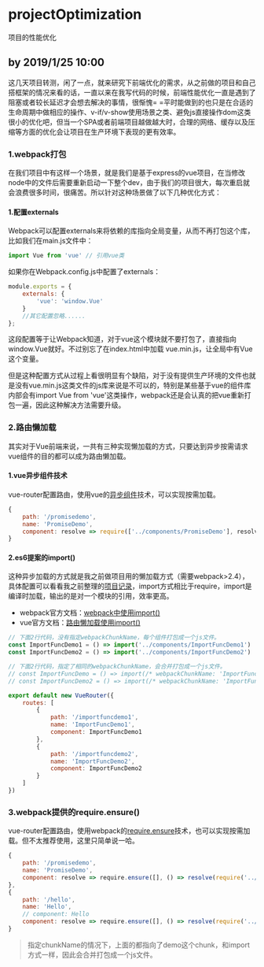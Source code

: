 # projectOptimization
项目的性能优化

by 2019/1/25 10:00
----------------------------------
这几天项目转测，闲了一点，就来研究下前端优化的需求，从之前做的项目和自己搭框架的情况来看的话，一直以来在我写代码的时候，前端性能优化一直是遇到了阻塞或者较长延迟才会想去解决的事情，很惭愧=  =平时能做到的也只是在合适的生命周期中做相应的操作、v-if/v-show使用场景之类、避免js直接操作dom这类很小的优化吧，但当一个SPA或者前端项目越做越大时，合理的网络、缓存以及压缩等方面的优化会让项目在生产环境下表现的更有效率。  

### 1.webpack打包
在我们项目中有这样一个场景，就是我们是基于express的vue项目，在当修改node中的文件后需要重新启动一下整个dev，由于我们的项目很大，每次重启就会浪费很多时间，很痛苦。所以针对这种场景做了以下几种优化方式：
#### 1.配置externals
Webpack可以配置externals来将依赖的库指向全局变量，从而不再打包这个库，比如我们在main.js文件中：
```javascript
import Vue from	'vue' // 引用vue类
```

如果你在Webpack.config.js中配置了externals：
```javascript
module.exports = {
    externals: {
        'vue': 'window.Vue'
    }
    //其它配置忽略...... 
};
```
这段配置等于让Webpack知道，对于vue这个模块就不要打包了，直接指向window.Vue就好。不过别忘了在index.html中加载 vue.min.js，让全局中有Vue这个变量。  

但是这种配置方式从过程上看很明显有个缺陷，对于没有提供生产环境的文件也就是没有vue.min.js这类文件的js库来说是不可以的，特别是某些基于vue的组件库内部会有import Vue from 'vue'这类操作，webpack还是会认真的把vue重新打包一遍，因此这种解决方法需要升级。

### 2.路由懒加载
其实对于Vue前端来说，一共有三种实现懒加载的方式，只要达到异步按需请求vue组件的目的都可以成为路由懒加载。

#### 1.vue异步组件技术
vue-router配置路由，使用vue的[异步组件](https://cn.vuejs.org/v2/guide/components-dynamic-async.html#%E5%BC%82%E6%AD%A5%E7%BB%84%E4%BB%B6)技术，可以实现按需加载。  
```javascript
{
    path: '/promisedemo',
    name: 'PromiseDemo',
    component: resolve => require(['../components/PromiseDemo'], resolve)
}
```  

#### 2.es6提案的import()
这种异步加载的方式就是我之前做项目用的懒加载方式（需要webpack>2.4），具体配置可以看看我之前整理的[项目记录](https://github.com/Alexandermclean/Security-Cloud-Project/blob/master/Readme.md#1%E8%B7%AF%E7%94%B1router)，import方式相比于require，import是编译时加载，输出的是对一个模块的引用，效率更高。
* webpack官方文档：[webpack中使用import()](https://webpack.docschina.org/guides/code-splitting/#%E5%8A%A8%E6%80%81%E5%AF%BC%E5%85%A5-dynamic-imports-)  
* vue官方文档：[路由懒加载使用import()](https://router.vuejs.org/zh/guide/advanced/lazy-loading.html)  
```javascript
// 下面2行代码，没有指定webpackChunkName，每个组件打包成一个js文件。
const ImportFuncDemo1 = () => import('../components/ImportFuncDemo1')
const ImportFuncDemo2 = () => import('../components/ImportFuncDemo2')

// 下面2行代码，指定了相同的webpackChunkName，会合并打包成一个js文件。
// const ImportFuncDemo = () => import(/* webpackChunkName: 'ImportFuncDemo' */ '../components/ImportFuncDemo')
// const ImportFuncDemo2 = () => import(/* webpackChunkName: 'ImportFuncDemo' */ '../components/ImportFuncDemo2')

export default new VueRouter({
    routes: [
        {
            path: '/importfuncdemo1',
            name: 'ImportFuncDemo1',
            component: ImportFuncDemo1
        },
        {
            path: '/importfuncdemo2',
            name: 'ImportFuncDemo2',
            component: ImportFuncDemo2
        }
    ]
})
```

### 3.webpack提供的require.ensure()
vue-router配置路由，使用webpack的[require.ensure](https://webpack.docschina.org/api/module-methods#require-ensure)技术，也可以实现按需加载。但不太推荐使用，这里只简单说一哈。  
```javascript
{
    path: '/promisedemo',
    name: 'PromiseDemo',
    component: resolve => require.ensure([], () => resolve(require('../components/PromiseDemo')), 'demo')
},
{
    path: '/hello',
    name: 'Hello',
    // component: Hello
    component: resolve => require.ensure([], () => resolve(require('../components/Hello')), 'demo')
}
```
> 指定chunkName的情况下，上面的都指向了demo这个chunk，和import方式一样，因此会合并打包成一个js文件。